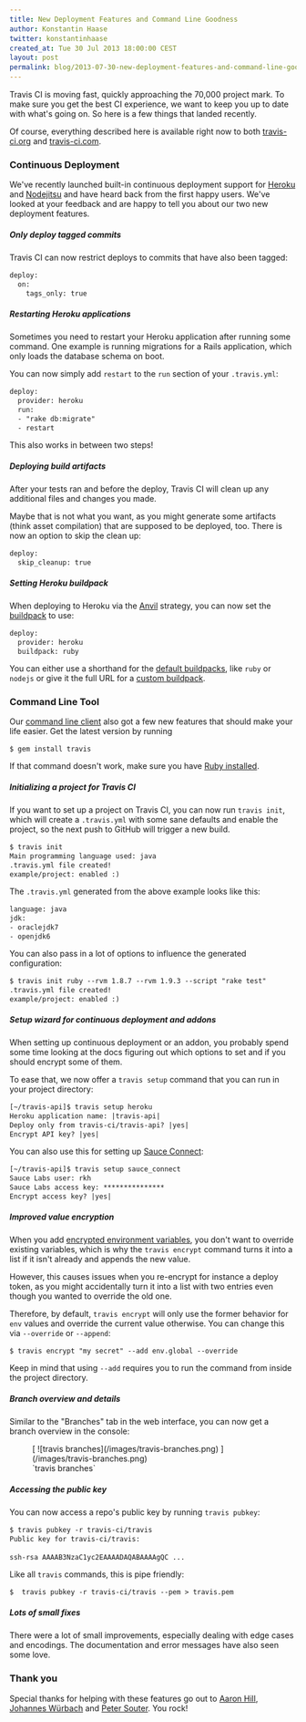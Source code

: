 ```yaml
---
title: New Deployment Features and Command Line Goodness
author: Konstantin Haase
twitter: konstantinhaase
created_at: Tue 30 Jul 2013 18:00:00 CEST
layout: post
permalink: blog/2013-07-30-new-deployment-features-and-command-line-goodness
---
```


Travis CI is moving fast, quickly approaching the 70,000 project mark. To make sure you get the best CI experience, we want to keep you up to date with what's going on. So here is a few things that landed recently.

Of course, everything described here is available right now to both [travis-ci.org](http://travis-ci.org) and [travis-ci.com](http://travis-ci.com).

### Continuous Deployment

We've recently launched built-in continuous deployment support for [Heroku](/blog/2013-07-09-introducing-continuous-deployment-to-heroku/) and [Nodejitsu](/blog/2013-07-22-deploy-your-apps-to-nodejitsu/) and have heard back from the first happy users. We've looked at your feedback and are happy to tell you about our two new deployment features.

##### Only deploy tagged commits

Travis CI can now restrict deploys to commits that have also been tagged:

    deploy:
      on:
        tags_only: true

##### Restarting Heroku applications

Sometimes you need to restart your Heroku application after running some command.
One example is running migrations for a Rails application, which only loads the database schema on boot.

You can now simply add `restart` to the `run` section of your `.travis.yml`:

    deploy:
      provider: heroku
      run:
      - "rake db:migrate"
      - restart

This also works in between two steps!

##### Deploying build artifacts

After your tests ran and before the deploy, Travis CI will clean up any additional files and changes you made.

Maybe that is not what you want, as you might generate some artifacts (think asset compilation) that are supposed to be deployed, too. There is now an option to skip the clean up:

    deploy:
      skip_cleanup: true

##### Setting Heroku buildpack

When deploying to Heroku via the [Anvil](/docs/user/deployment/heroku/#Deploy-Strategy) strategy, you can now set the [buildpack](https://devcenter.heroku.com/articles/buildpacks) to use:

    deploy:
      provider: heroku
      buildpack: ruby

You can either use a shorthand for the [default buildpacks](https://devcenter.heroku.com/articles/buildpacks#default-buildpacks), like `ruby` or `nodejs` or give it the full URL for a [custom buildpack](https://devcenter.heroku.com/articles/buildpacks#using-a-custom-buildpack).

### Command Line Tool

Our [command line client](https://github.com/travis-ci/travis#the-travis-client) also got a few new features that should make your life easier. Get the latest version by running

    $ gem install travis

If that command doesn't work, make sure you have [Ruby installed](https://github.com/travis-ci/travis#updating-your-ruby).

##### Initializing a project for Travis CI

If you want to set up a project on Travis CI, you can now run `travis init`, which will create a `.travis.yml` with some sane defaults and enable the project, so the next push to GitHub will trigger a new build.

    $ travis init
    Main programming language used: java
    .travis.yml file created!
    example/project: enabled :)

The `.travis.yml` generated from the above example looks like this:

    language: java
    jdk:
    - oraclejdk7
    - openjdk6

You can also pass in a lot of options to influence the generated configuration:

    $ travis init ruby --rvm 1.8.7 --rvm 1.9.3 --script "rake test"
    .travis.yml file created!
    example/project: enabled :)

##### Setup wizard for continuous deployment and addons

When setting up continuous deployment or an addon, you probably spend some time looking at the docs figuring out which options to set and if you should encrypt some of them.

To ease that, we now offer a `travis setup` command that you can run in your project directory:

    [~/travis-api]$ travis setup heroku
    Heroku application name: |travis-api|
    Deploy only from travis-ci/travis-api? |yes|
    Encrypt API key? |yes|

You can also use this for setting up [Sauce Connect](http://about.travis-ci.org/docs/user/addons/#Sauce-Connect):

    [~/travis-api]$ travis setup sauce_connect
    Sauce Labs user: rkh
    Sauce Labs access key: ***************
    Encrypt access key? |yes|

##### Improved value encryption

When you add [encrypted environment variables](http://about.travis-ci.org/docs/user/build-configuration/#Secure-environment-variables), you don't want to override existing variables, which is why the `travis encrypt` command turns it into a list if it isn't already and appends the new value.

However, this causes issues when you re-encrypt for instance a deploy token, as you might accidentally turn it into a list with two entries even though you wanted to override the old one.

Therefore, by default, `travis encrypt` will only use the former behavior for `env` values and override the current value otherwise. You can change this via `--override` or `--append`:

    $ travis encrypt "my secret" --add env.global --override

Keep in mind that using `--add` requires you to run the command from inside the project directory.

##### Branch overview and details

Similar to the "Branches" tab in the web interface, you can now get a branch overview in the console:

<figure>
  [ ![travis branches](/images/travis-branches.png) ](/images/travis-branches.png)
  <figcaption>`travis branches`</figcaption>
</figure>

##### Accessing the public key

You can now access a repo's public key by running `travis pubkey`:

    $ travis pubkey -r travis-ci/travis
    Public key for travis-ci/travis:

    ssh-rsa AAAAB3NzaC1yc2EAAAADAQABAAAAgQC ...

Like all `travis` commands, this is pipe friendly:

    $  travis pubkey -r travis-ci/travis --pem > travis.pem

##### Lots of small fixes

There were a lot of small improvements, especially dealing with edge cases and encodings. The documentation and error messages have also seen some love.

### Thank you

Special thanks for helping with these features go out to [Aaron Hill](Aaron1011), [Johannes Würbach](https://github.com/johanneswuerbach) and [Peter Souter](https://github.com/petems). You rock!